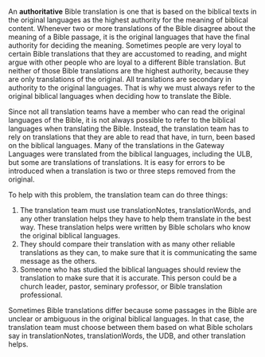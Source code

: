 
An **authoritative** Bible translation is one that is based on the biblical texts in the original languages as the highest authority for the meaning of biblical content. Whenever two or more translations of the Bible disagree about the meaning of a Bible passage, it is the original languages that have the final authority for deciding the meaning. Sometimes people are very loyal to certain Bible translations that they are accustomed to reading, and might argue with other people who are loyal to a different Bible translation. But neither of those Bible translations are the highest authority, because they are only translations of the original. All translations are secondary in authority to the original languages. That is why we must always refer to the original biblical languages when deciding how to translate the Bible.

Since not all translation teams have a member who can read the original languages of the Bible, it is not always possible to refer to the biblical languages when translating the Bible. Instead, the translation team has to rely on translations that they are able to read that have, in turn, been based on the biblical languages. Many of the translations in the Gateway Languages were translated from the biblical languages, including the ULB, but some are translations of translations. It is easy for errors to be introduced when a translation is two or three steps removed from the original.

To help with this problem, the translation team can do three things:

1. The translation team must use translationNotes, translationWords, and any other translation helps they have to help them translate in the best way. These translation helps were written by Bible scholars who know the original biblical languages.
2. They should compare their translation with as many other reliable translations as they can, to make sure that it is communicating the same message as the others.
3. Someone who has studied the biblical languages should review the translation to make sure that it is accurate. This person could be a church leader, pastor, seminary professor, or Bible translation professional.

Sometimes Bible translations differ because some passages in the Bible are unclear or ambiguous in the original biblical languages. In that case, the translation team must choose between them based on what Bible scholars say in translationNotes, translationWords, the UDB, and other translation helps.

